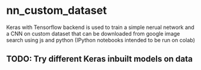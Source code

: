 # nn_custom_dataset
Keras with Tensorflow backend is used to train a simple nerual network and a CNN on custom dataset that can be downloaded from google image search using js and python (IPython notebooks intended to be run on colab)

## TODO: Try different Keras inbuilt models on data

